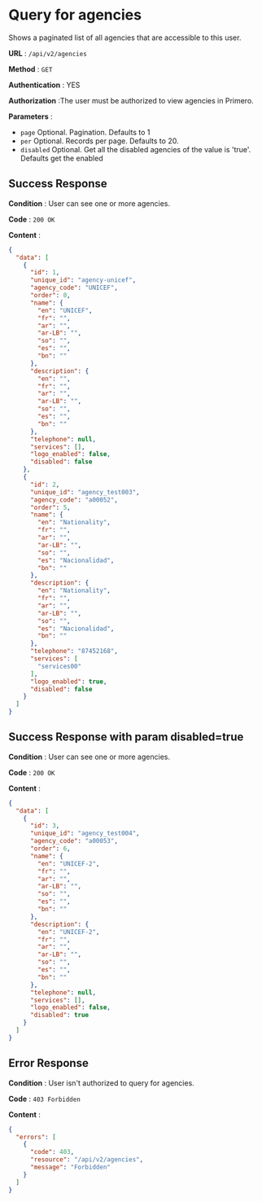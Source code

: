# Query for agencies

Shows a paginated list of all agencies that are accessible to this user.

**URL** : `/api/v2/agencies`

**Method** : `GET`

**Authentication** : YES

**Authorization** :The user must be authorized to view agencies in Primero.

**Parameters** :

* `page` Optional. Pagination. Defaults to 1
* `per` Optional. Records per page. Defaults to 20.
* `disabled` Optional. Get all the disabled agencies of the value is 'true'. Defaults get the enabled

## Success Response

**Condition** : User can see one or more agencies.

**Code** : `200 OK`

**Content** :

```json
{
  "data": [
    {
      "id": 1,
      "unique_id": "agency-unicef",
      "agency_code": "UNICEF",
      "order": 0,
      "name": {
        "en": "UNICEF",
        "fr": "",
        "ar": "",
        "ar-LB": "",
        "so": "",
        "es": "",
        "bn": ""
      },
      "description": {
        "en": "",
        "fr": "",
        "ar": "",
        "ar-LB": "",
        "so": "",
        "es": "",
        "bn": ""
      },
      "telephone": null,
      "services": [],
      "logo_enabled": false,
      "disabled": false
    },
    {
      "id": 2,
      "unique_id": "agency_test003",
      "agency_code": "a00052",
      "order": 5,
      "name": {
        "en": "Nationality",
        "fr": "",
        "ar": "",
        "ar-LB": "",
        "so": "",
        "es": "Nacionalidad",
        "bn": ""
      },
      "description": {
        "en": "Nationality",
        "fr": "",
        "ar": "",
        "ar-LB": "",
        "so": "",
        "es": "Nacionalidad",
        "bn": ""
      },
      "telephone": "87452168",
      "services": [
        "services00"
      ],
      "logo_enabled": true,
      "disabled": false
    }
  ]
}
```

## Success Response with param disabled=true

**Condition** : User can see one or more agencies.

**Code** : `200 OK`

**Content** :

```json
{
  "data": [
    {
      "id": 3,
      "unique_id": "agency_test004",
      "agency_code": "a00053",
      "order": 6,
      "name": {
        "en": "UNICEF-2",
        "fr": "",
        "ar": "",
        "ar-LB": "",
        "so": "",
        "es": "",
        "bn": ""
      },
      "description": {
        "en": "UNICEF-2",
        "fr": "",
        "ar": "",
        "ar-LB": "",
        "so": "",
        "es": "",
        "bn": ""
      },
      "telephone": null,
      "services": [],
      "logo_enabled": false,
      "disabled": true
    }
  ]
}
```

## Error Response

**Condition** : User isn't authorized to query for agencies.

**Code** : `403 Forbidden`

**Content** :

```json
{
  "errors": [
    {
      "code": 403,
      "resource": "/api/v2/agencies",
      "message": "Forbidden"
    }
  ]
}
```
